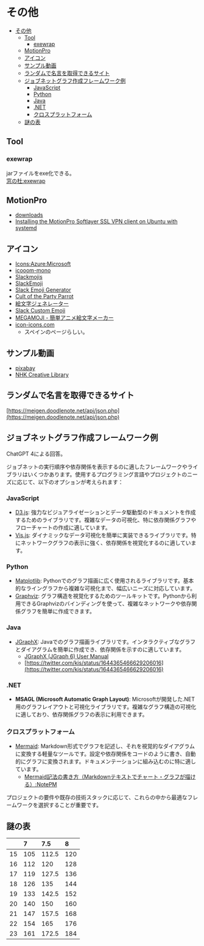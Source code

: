 # その他

- [その他](#その他)
  - [Tool](#tool)
    - [exewrap](#exewrap)
  - [MotionPro](#motionpro)
  - [アイコン](#アイコン)
  - [サンプル動画](#サンプル動画)
  - [ランダムで名言を取得できるサイト](#ランダムで名言を取得できるサイト)
  - [ジョブネットグラフ作成フレームワーク例](#ジョブネットグラフ作成フレームワーク例)
    - [JavaScript](#javascript)
    - [Python](#python)
    - [Java](#java)
    - [.NET](#net)
    - [クロスプラットフォーム](#クロスプラットフォーム)
  - [謎の表](#謎の表)

## Tool

### exewrap

jarファイルをexe化できる。  
[窓の杜:exewrap](https://forest.watch.impress.co.jp/library/software/exewrap/)

## MotionPro

- [downloads](https://support.arraynetworks.net/prx/001/http/supportportal.arraynetworks.net/downloads/downloads.html)
- [Installing the MotionPro Softlayer SSL VPN client on Ubuntu with systemd](https://faridrener.com/2018/04/10/Softlayer-SSL-VPN-Ubuntu.html)

## アイコン

- [Icons:Azure:Microsoft](https://azure.microsoft.com/en-us/patterns/styles/glyphs-icons/)
- [icooom-mono](https://icooon-mono.com/about-icoon-mono/)
- [Slackmojis](https://slackmojis.com/)
- [SlackEmoji](https://slackemoji.com/)
- [Slack Emoji Generator](https://slackemojigen.com/)
- [Cult of the Party Parrot](https://cultofthepartyparrot.com/)
- [絵文字ジェネレーター](https://emoji-gen.ninja/)
- [Slack Custom Emoji](https://slack-emoji.webflow.io/)
- [MEGAMOJI - 簡単アニメ絵文字メーカー](https://zk-phi.github.io/MEGAMOJI/)
- [icon-icons.com](https://icon-icons.com/ja/)
  - スペインのページらしい。

## サンプル動画

- [pixabay](https://pixabay.com/ja/videos/)
- [NHK Creative Library](http://www.nhk.or.jp/archives/creative/)

## ランダムで名言を取得できるサイト

[https://meigen.doodlenote.net/api/json.php](https://meigen.doodlenote.net/api/json.php)

## ジョブネットグラフ作成フレームワーク例

ChatGPT 4による回答。

ジョブネットの実行順序や依存関係を表示するのに適したフレームワークやライブラリはいくつかあります。使用するプログラミング言語やプロジェクトのニーズに応じて、以下のオプションが考えられます：

### JavaScript

- [D3.js](https://d3js.org/): 強力なビジュアライゼーションとデータ駆動型のドキュメントを作成するためのライブラリです。複雑なデータの可視化、特に依存関係グラフやフローチャートの作成に適しています。
- [Vis.js](https://visjs.org/): ダイナミックなデータ可視化を簡単に実装できるライブラリです。特にネットワークグラフの表示に強く、依存関係を視覚化するのに適しています。

### Python

- [Matplotlib](https://matplotlib.org/): Pythonでのグラフ描画に広く使用されるライブラリです。基本的なライングラフから複雑な可視化まで、幅広いニーズに対応しています。
- [Graphviz](https://graphviz.org/): グラフ構造を視覚化するためのツールキットです。Pythonから利用できるGraphvizのバインディングを使って、複雑なネットワークや依存関係グラフを簡単に作成できます。

### Java

- [JGraphX](https://github.com/jgraph/jgraphx): Javaでのグラフ描画ライブラリです。インタラクティブなグラフとダイアグラムを簡単に作成でき、依存関係を示すのに適しています。
    - [JGraphX (JGraph 6) User Manual
](https://jgraph.github.io/mxgraph/docs/manual_javavis.html)
    - [https://twitter.com/kis/status/1644365466629206016](https://twitter.com/kis/status/1644365466629206016)

### .NET

- **MSAGL (Microsoft Automatic Graph Layout)**: Microsoftが開発した.NET用のグラフレイアウトと可視化ライブラリです。複雑なグラフ構造の可視化に適しており、依存関係グラフの表示に利用できます。

### クロスプラットフォーム

- [Mermaid](https://mermaid.js.org/): Markdown形式でグラフを記述し、それを視覚的なダイアグラムに変換する軽量なツールです。設定や依存関係をコードのように書き、自動的にグラフに変換されます。ドキュメンテーションに組み込むのに特に適しています。
    - [Mermaid記法の書き方（Markdownテキストでチャート・グラフが描ける）:NotePM](https://notepm.jp/help/mermaid)

プロジェクトの要件や既存の技術スタックに応じて、これらの中から最適なフレームワークを選択することが重要です。

## 謎の表

||7|7.5|8|
|:--|:--|:--|:--|
|15|105|112.5|120|
|16|112|120|128|
|17|119|127.5|136|
|18|126|135|144|
|19|133|142.5|152|
|20|140|150|160|
|21|147|157.5|168|
|22|154|165|176|
|23|161|172.5|184|
